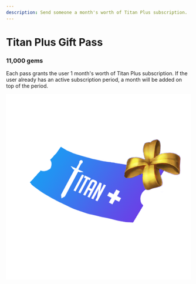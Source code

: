 ```yaml
---
description: Send someone a month's worth of Titan Plus subscription.
---
```


# Titan Plus Gift Pass

### 11,000 gems

Each pass grants the user 1 month's worth of Titan Plus subscription. If the user already has an active subscription period, a month will be added on top of the period.

![Item Image](../../../.gitbook/assets/image%20%284%29.png)

